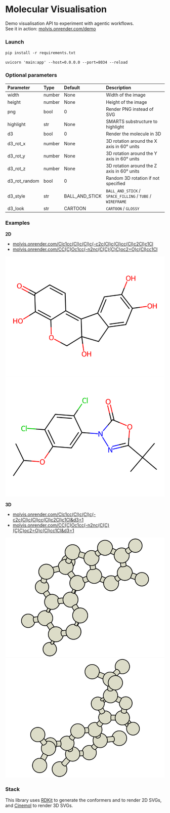 # Molecular Visualisation

Demo visualisation API to experiment with agentic workflows.  
See it in action: [molvis.onrender.com/demo](https://molvis.onrender.com/demo)

### Launch

```
pip install -r requirements.txt
```

```
uvicorn 'main:app' --host=0.0.0.0 --port=8034 --reload
```

### Optional parameters

| Parameter     | Type   | Default        | Description                                               |
| :------------ | :----- | :------------- | :-------------------------------------------------------- |
| width         | number | None           | Width of the image                                        |
| height        | number | None           | Height of the image                                       |
| png           | bool   | 0              | Render PNG instead of SVG                                 |
| highlight     | str    | None           | SMARTS substructure to highlight                          |
| d3            | bool   | 0              | Render the molecule in 3D                                 |
| d3_rot_x      | number | None           | 3D rotation around the X axis in 60° units                |
| d3_rot_y      | number | None           | 3D rotation around the Y axis in 60° units                |
| d3_rot_z      | number | None           | 3D rotation around the Z axis in 60° units                |
| d3_rot_random | bool   | 0              | Random 3D rotation if not specified                       |
| d3_style      | str    | BALL_AND_STICK | `BALL_AND_STICK` / `SPACE_FILLING` / `TUBE` / `WIREFRAME` |
| d3_look       | str    | CARTOON        | `CARTOON` / `GLOSSY`                                      |

### Examples

**2D**

-   [molvis.onrender.com/Clc1cc(Cl)c(Cl)c(-c2c(Cl)c(Cl)cc(Cl)c2Cl)c1Cl](<http://molvis.onrender.com/Clc1cc(Cl)c(Cl)c(-c2c(Cl)c(Cl)cc(Cl)c2Cl)c1Cl>)
-   [molvis.onrender.com/CC(C)Oc1cc(-n2nc(C(C)(C)C)oc2=O)c(Cl)cc1Cl](<http://molvis.onrender.com/CC(C)Oc1cc(-n2nc(C(C)(C)C)oc2=O)c(Cl)cc1Cl>)

![image](assets/hematein-2d.svg)
![image](assets/oxadiazon-2d.svg)

**3D**

-   [molvis.onrender.com/Clc1cc(Cl)c(Cl)c(-c2c(Cl)c(Cl)cc(Cl)c2Cl)c1Cl&d3=1](<http://molvis.onrender.com/Clc1cc(Cl)c(Cl)c(-c2c(Cl)c(Cl)cc(Cl)c2Cl)c1Cl?d3=1>)
-   [molvis.onrender.com/CC(C)Oc1cc(-n2nc(C(C)(C)C)oc2=O)c(Cl)cc1Cl&d3=1](<http://molvis.onrender.com/CC(C)Oc1cc(-n2nc(C(C)(C)C)oc2=O)c(Cl)cc1Cl?d3=1>)

![image](assets/hematein-3d.svg)
![image](assets/oxadiazon-3d.svg)

### Stack

This library uses [RDKit](https://www.rdkit.org/) to generate the conformers and to render 2D SVGs, and [Cinemol](https://github.com/moltools/CineMol) to render 3D SVGs.

<!-- source ../agenv/bin/activate -->

